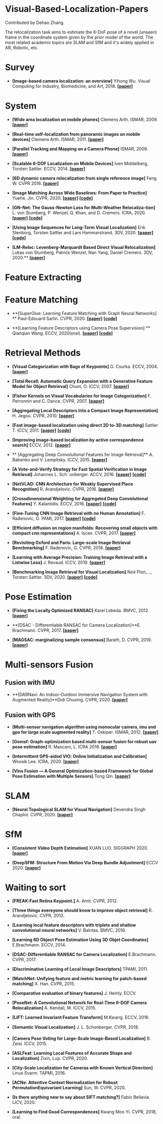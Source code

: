 # Visual-Based-Localization-Papers

Contributed by Dehao Zhang.

The relocalization task aims to estimate the 6-DoF pose of a novel (unseen) frame in the coordinate system given by the prior model of the world.  The most related academic topics are SLAM and SfM and it's widely applied in AR, Robotic, etc.


<h1 id="Surveys">Survey</h1>

- **[Image-based camera localization: an overview]** Yihong Wu. Visual Computing for Industry, Biomedicine, and Art, 2018. [**[paper]**](https://arxiv.org/abs/1610.03660)


<h1 id="system">System</h1>

- **[Wide area localization on mobile phones]** Clemens Arth. ISMAR, 2009. [**[paper]**](https://www.researchgate.net/publication/221221483_Wide_Area_Localization_on_Mobile_Phones)

- **[Real-time self-localization from panoramic images on mobile devices]** Clemens Arth. ISMAR, 2011. [**[paper]**](https://ieeexplore.ieee.org/document/6162870)

- **[Parallel Tracking and Mapping on a Camera Phone]** ISMAR, 2009. [**[paper]**](https://ieeexplore.ieee.org/document/5336495)


- **[Scalable 6-DOF Localization on Mobile Devices]** Iven Middelberg, Torsten Sattler. ECCV, 2014. [**[paper]**](https://www.graphics.rwth-aachen.de/media/**paper**s/ECCV14_preprint.pdf)

- **[6D dynamic camera relocalization from single reference image]** Feng W. CVPR 2016. [**[paper]**](http://openaccess.thecvf.com/content_cvpr_2016/**paper**s/Feng_6D_Dynamic_Camera_CVPR_2016_**paper**.pdf)


- **[Image Matching Across Wide Baselines: From Paper to Practice]** Yuehe, Jin. CVPR, 2020. [**[paper]**](https://arxiv.org/abs/2003.01587) [**[code]**](https://github.com/ubc-vision/image-matching-benchmark) 


- **[GN-Net: The Gauss-Newton Loss for Multi-Weather Relocaliza-tion]** L. von Stumberg, P. Wenzel, Q. Khan, and D. Cremers. ICRA, 2020. [**[paper]**](https://arxiv.org/abs/1904.11932) [**[code]**](https://github.com/Artisense-ai/GN-Net-Benchmark)

- **[Using Image Sequences for Long-Term Visual Localization]** Erik Stenborg, Torsten Sattler and Lars Hammarstrand. 3DV, 2020. [**[paper]**](https://ieeexplore.ieee.org/document/9320360) [**[code]**](https://github.com/rulllars/SequentialVisualLocalization)

- **[LM-Reloc: Levenberg-Marquardt Based Direct Visual Relocalization]** Lukas von Stumberg, Patrick Wenzel, Nan Yang, Daniel Cremers. 3DV, 2020.** [**[paper]**](https://arxiv.org/abs/2010.06323)

<h1 id="FeatureExtration">Feature Extracting</h1>

<h1 id="FeatureMatch">Feature Matching</h1>

- **[SuperGlue: Learning Feature Matching with Graph Neural Networks]  ** Paul-Edouard Sarlin. CVPR, 2020. [**[paper]**](https://arxiv.org/abs/1911.11763) [**[code]**](https://github.com/magicleap/SuperGluePretrainedNetwork) 

- **[Learning Feature Descriptors using Camera Pose Supervision]  ** Qianqian Wang. ECCV, 2020(oral). [**[paper]**](https://arxiv.org/abs/2004.13324) [**[code]**](https://github.com/qianqianwang68/caps)


<h1 id="Retrieval">Retrieval Methods</h1>

- **[Visual Categorization with Bags of Keypoints]** G. Csurka. ECCV, 2004. [**[paper]**](https://www.cs.cmu.edu/~efros/courses/LBMV07/Papers/csurka-eccv-04.pdf)

- **[Total Recall: Automatic Query Expansion
with a Generative Feature Model for Object Retrieval]** Chum, O. ICCV, 2007. [**[paper]**](https://www.robots.ox.ac.uk/~vgg/publications/**paper**s/chum07b.pdf)

- **[Fisher Kernels on Visual Vocabularies for Image Categorization]** F. Perronnin and C. Dance. CVPR, 2007. [**[paper]**](https://ieeexplore.ieee.org/document/4270291)

- **[Aggregating Local Descriptors Into a Compact Image Representation]** H. Jegou. CVPR, 2010. [**[paper]**](https://lear.inrialpes.fr/pubs/2010/JDSP10/jegou_compactimagerepresentation.pdf)

- **[Fast image-based localization using direct 2D to-3D matching]** Sattler T. ICCV, 2011. [**[paper]**](https://graphics.rwth-aachen.de/media/**paper**s/sattler_iccv11_preprint_011.pdf) [**[code]**](https://www.graphics.rwth-aachen.de/software/image-localization/)

- **[Improving image-based localization by active correspondence search]** ECCV, 2012. [**[paper]**](https://graphics.rwth-aachen.de/media/**paper**s/sattler_eccv12_preprint_1.pdf)

- ** [Aggregating Deep Convolutional Features for Image Retrieval]** A. Babenko and V. Lempitsky. ICCV, 2015. [**[paper]**](https://arxiv.org/abs/1510.07493)

- **[A Vote-and-Verify Strategy for Fast Spatial Verification in Image Retrieval]** Johannes L. Sch¨onberger. ACCV, 2016. [**[paper]**](https://frahm.web.unc.edu/wp-content/uploads/sites/6231/2016/06/schoenberger2016vote.pdf) [**[code]**](https://frahm.web.unc.edu/wp-content/uploads/sites/6231/2016/06/schoenberger2016vote.pdf)

- **[NetVLAD: CNN Architecture for Weakly Supervised Place Recognition]** R. Arandjelovic. CVPR, 2016. [**[paper]**](https://arxiv.org/abs/1511.07247)

- **[Crossdimensional Weighting for Aggregated Deep Convolutional Features]** Y. Kalantidis. ECCV, 2016. [**[paper]**](https://arxiv.org/abs/1512.04065) [**[code]**](https://github.com/yahoo/crow)

- **[Fine-Tuning CNN Image Retrieval with no Human Annotation]** F. Radenovic, G. PAMI, 2017. [**[paper]**](https://arxiv.org/pdf/1711.02512) [**[code]**](https://arxiv.org/pdf/1711.02512)

- **[Efficient diffusion on region manifolds: Recovering small objects with compact cnn representations]** A. Iscen. CVPR, 2017. [**[paper]**](https://arxiv.org/abs/1611.05113)

- **[Revisiting Oxford and Paris: Large-scale Image Retrieval Benchmarking]** F. Radenovic, G. CVPR, 2018.  [**[paper]**](https://arxiv.org/abs/1803.11285)

- **[Learning with Average Precision: Training Image Retrieval with a Listwise Loss]** J. Revaud. ICCV, 2019. [**[paper]**](https://arxiv.org/abs/1906.07589)


- **[Benchmarking Image Retrieval for Visual Localization]** Noé Pion,..., Torsten Sattler. 3DV, 2020. [**[paper]**](https://arxiv.org/abs/2011.11946) <a href="https://github.com/naver/kapture-localization">**[code]**</a> 

<h1 id="Pose">Pose Estimation</h1>

- **[Fixing the Locally Optimized RANSAC]**  Karel Lebeda. BMVC, 2012. [**[paper]**](http://www.bmva.org/bmvc/2012/BMVC/**paper**095/**paper**095.pdf)

- **[DSAC - Differentiable RANSAC for Camera Localization]**E. Brachmann. CVPR, 2017. [**[paper]**](https://arxiv.org/abs/1611.05705)

- **[MAGSAC: marginalizing sample consensus]**  Barath, D. CVPR, 2019. [**[paper]**](https://arxiv.org/abs/1803.07469)


<h1 id="Fusion">Multi-sensors Fusion</h1>

<h2 id="Fusion with IMU">Fusion with IMU</h2>

- **[DARNavi: An Indoor-Outdoor Immersive Navigation System with Augmented Reality]**Didi Chuxing. CVPR, 2020. [**[paper]**](https://**paper**.nweon.com/2688)

<h2 id="Fusion with GPS">Fusion with GPS</h2>

- **[Multi-sensor navigation algorithm using monocular camera, imu and gps for large scale augmented reality]** T. Oskiper. ISMAR, 2012. [**[paper]**](https://ieeexplore.ieee.org/document/6402541)

- **[Gomsf: Graph-optimization based multi-sensor fusion for robust uav pose estimation]** R. Mascaro, L. ICRA 2018. [**[paper]**](https://ieeexplore.ieee.org/document/8460193)

- **[Intermittent GPS-aided VIO: Online Initialization and Calibration]** Woosik Lee. ICRA, 2020. [**[paper]**](https://ieeexplore.ieee.org/document/9197029)

- **[Vins Fusion — A General Optimization-based Framework for Global
Pose Estimation with Multiple Sensors]** Tong Qin. [**[paper]**](https://arxiv.org/abs/1901.03642)



<h1 id="SLAM">SLAM</h1>

- **[Neural Topological SLAM for Visual Navigation]** Devendra Singh Chaplot. CVPR, 2020. [**[paper]**](https://arxiv.org/abs/2005.12256)


<h1 id="SfM">SfM</h1>

- **[Consistent Video Depth Estimation]** XUAN LUO. SIGGRAPH 2020. [**[paper]**](https://arxiv.org/abs/2004.15021)

- **[DeepSFM: Structure From Motion Via Deep Bundle Adjustment]** ECCV 2020. [**[paper]**](https://arxiv.org/abs/1912.09697)


<h1 id="Wait">Waiting to sort</h1>

- **[FREAK:Fast Retina Keypoint.]** A. Amit. CVPR, 2012.

- **[Three things evereyone should know to improve object retrieval]** R. Arandjelovic. CVPR, 2012. 

- **[Learning local feature descriptors with triplets and shallow convolutional neural networks]** V. Balntas. BMVC, 2016. 

- **[Learning 6D Object Pose Estimation Using 3D Objet Coordinates]** E.Brachmann. ECCV, 2014.

- **[DSAC-Differentiable RANSAC for Camera Localization]** E.Brachmann. CVPR, 2017. 

- **[Discriminative Learning of Local Image Descriptors]** TPAMI, 2011.


- **[MatchNet: Unifying feature and metric learning for patch-based matching]** X. Han. CVPR, 2015. 

- **[Comparative evaluation of binary features]** J. Heinly. ECCV. 

- **[PoseNet: A Convolutional Network for Real-Time 6-DOF Camera Relocalization]** A. Kendall, M. ICCV, 2015.

- **[LIFT: Learned Invariant Feature Transform]** M.Kwang. ECCV, 2016.

- **[Semantic Visual Localization]** J. L. Schonberger. CVPR, 2018. 

- **[Camera Pose Voting for Large-Scale Image-Based Localization]** B. Zeisl. ICCV, 2015.

- **[ASLFeat: Learning Local Features of Accurate Shape and Localization]** Zixin, Lup. CVPR, 2020. 

- **[City-Scale Localization for Cameras with Known Vertical Direction]** Linus Svarm. TAPMI, 2016. 

- **[ACNe: Attentive Context Normalization for Robust PermutationEquivariant Learning]** Sun, W. CVPR, 2020.

- **[Is there anything new to say about SIFT matching?]** Fabio Bellavia. IJCV, 2020.

- **[Learning to Find Good Correspondences]** Kwang Moo Yi. CVPR, 2018, oral.






